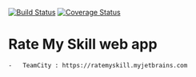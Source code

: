 [![Build Status](https://travis-ci.org/ratemyskill/ratemyskill.svg?branch=master)](https://travis-ci.org/ratemyskill/ratemyskill)
[![Coverage Status](https://coveralls.io/repos/ratemyskill/ratemyskill/badge.svg)](https://coveralls.io/r/ratemyskill/ratemyskill)

# Rate My Skill web app
    -   TeamCity : https://ratemyskill.myjetbrains.com